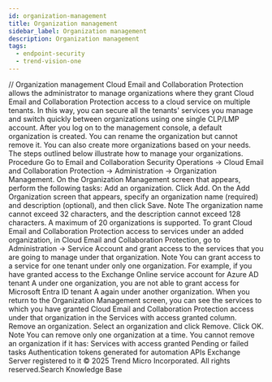 ```yaml
---
id: organization-management
title: Organization management
sidebar_label: Organization management
description: Organization management
tags:
  - endpoint-security
  - trend-vision-one
---
```


/*<![CDATA[*/ $('#title').html($('meta[name=map-description]').attr('content')); /*]]>*/ Organization management Cloud Email and Collaboration Protection allows the administrator to manage organizations where they grant Cloud Email and Collaboration Protection access to a cloud service on multiple tenants. In this way, you can secure all the tenants' services you manage and switch quickly between organizations using one single CLP/LMP account. After you log on to the management console, a default organization is created. You can rename the organization but cannot remove it. You can also create more organizations based on your needs. The steps outlined below illustrate how to manage your organizations. Procedure Go to Email and Collaboration Security Operations → Cloud Email and Collaboration Protection → Administration → Organization Management. On the Organization Management screen that appears, perform the following tasks: Add an organization. Click Add. On the Add Organization screen that appears, specify an organization name (required) and description (optional), and then click Save. Note The organization name cannot exceed 32 characters, and the description cannot exceed 128 characters. A maximum of 20 organizations is supported. To grant Cloud Email and Collaboration Protection access to services under an added organization, in Cloud Email and Collaboration Protection, go to Administration → Service Account and grant access to the services that you are going to manage under that organization. Note You can grant access to a service for one tenant under only one organization. For example, if you have granted access to the Exchange Online service account for Azure AD tenant A under one organization, you are not able to grant access for Microsoft Entra ID tenant A again under another organization. When you return to the Organization Management screen, you can see the services to which you have granted Cloud Email and Collaboration Protection access under that organization in the Services with access granted column. Remove an organization. Select an organization and click Remove. Click OK. Note You can remove only one organization at a time. You cannot remove an organization if it has: Services with access granted Pending or failed tasks Authentication tokens generated for automation APIs Exchange Server registered to it © 2025 Trend Micro Incorporated. All rights reserved.Search Knowledge Base
